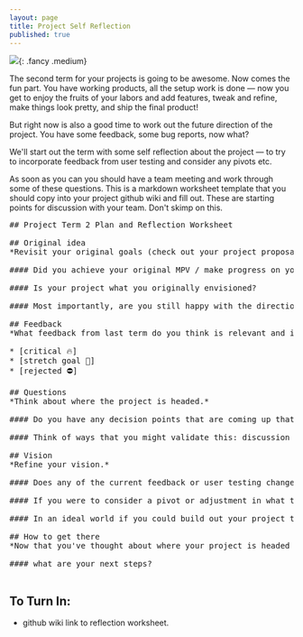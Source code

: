 ```yaml
---
layout: page
title: Project Self Reflection
published: true
---
```



![](https://media.giphy.com/media/DcEACcTTKsvUk/giphy.gif){: .fancy .medium}

The second term for your projects is going to be awesome. Now comes the fun part. You have working products, all the setup work is done — now you get to enjoy the fruits of your labors and add features, tweak and refine, make things look pretty, and ship the final product!

But right now is also a good time to work out the future direction of the project.  You have some feedback, some bug reports, now what?  

We'll start out the term with some self reflection about the project — to try to incorporate feedback from user testing and consider any pivots etc.

As soon as you can you should have a team meeting and work through some of these questions.  This is a markdown worksheet template that you should copy into your project github wiki and fill out.  These are starting points for discussion with your team. Don't skimp on this.

<pre class="wrap">
## Project Term 2 Plan and Reflection Worksheet

## Original idea
*Revisit your original goals (check out your project proposal).*

#### Did you achieve your original MPV / make progress on your stretch goals?

#### Is your project what you originally envisioned?

#### Most importantly, are you still happy with the direction that your project is headed?

## Feedback
*What feedback from last term do you think is relevant and interesting to incorporate. List your feedback and label them with how they stack up for your vision.*

* [critical 🔥]
* [stretch goal 🍦]
* [rejected ⛔]

## Questions
*Think about where the project is headed.*

#### Do you have any decision points that are coming up that you are thinking about — ie. are there questions about direction/features/functionality that could use validation?

#### Think of ways that you might validate this: discussion with your team, advice from me, polling the class, asking users, and/or collecting and analyzing usage data. Write down some ideas here.

## Vision
*Refine your vision.*

#### Does any of the current feedback or user testing change how you think about the direction of the project?

#### If you were to consider a pivot or adjustment in what the product is, what would it be?

#### In an ideal world if you could build out your project to be anything without any constraints of time or skill what would you want to do? Dream big — you can do more than you think. Try to push yourselves. You will be rewarded for trying something challenging.

## How to get there
*Now that you've thought about where your project is headed and where you want it to go write down how might approach getting there.*

#### what are your next steps?

</pre>


## To Turn In:
* github wiki link to reflection worksheet.
